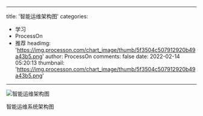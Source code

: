 
---
title: '智能运维架构图'
categories: 
 - 学习
 - ProcessOn
 - 推荐
headimg: 'https://img.processon.com/chart_image/thumb/5f3504c507912920b49a43b5.png'
author: ProcessOn
comments: false
date: 2022-02-14 05:20:13
thumbnail: 'https://img.processon.com/chart_image/thumb/5f3504c507912920b49a43b5.png'
---

<div>   
<img class="thumb" alt="智能运维架构图" src="https://img.processon.com/chart_image/thumb/5f3504c507912920b49a43b5.png" referrerpolicy="no-referrer">
<p>智能运维系统架构图</p>  
</div>
            
